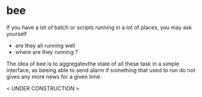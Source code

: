 # bee
If you have a lot of batch or scripts running in a lot of places, you may ask yourself
- are they all running well
- where are they running ?

The idea of bee is to aggregatevthe state of all these task in a simple interface, as beeing able to send alarm if something that used to run do not gives any more news for a given time.

< UNDER CONSTRUCTION >
